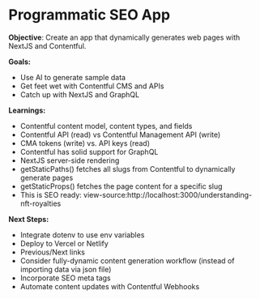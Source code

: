 # Programmatic SEO App

**Objective**: Create an app that dynamically generates web pages with NextJS and Contentful.

**Goals:**
* Use AI to generate sample data
* Get feet wet with Contentful CMS and APIs
* Catch up with NextJS and GraphQL

**Learnings:**
* Contentful content model, content types, and fields
* Contentful API (read) vs Contentful Management API (write)
* CMA tokens (write) vs. API keys (read)
* Contentful has solid support for GraphQL
* NextJS server-side rendering
* getStaticPaths() fetches all slugs from Contentful to dynamically generate pages
* getStaticProps() fetches the page content for a specific slug
* This is SEO ready: view-source:http://localhost:3000/understanding-nft-royalties

**Next Steps:**
* Integrate dotenv to use env variables
* Deploy to Vercel or Netlify
* Previous/Next links
* Consider fully-dynamic content generation workflow (instead of importing data via json file)
* Incorporate SEO meta tags
* Automate content updates with Contentful Webhooks 
